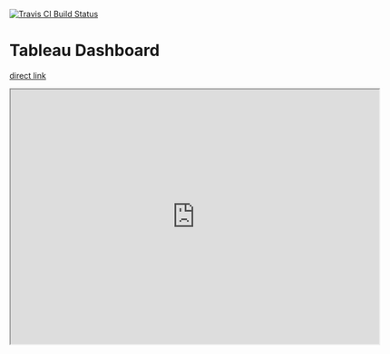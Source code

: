 [![Travis CI Build
Status](https://travis-ci.org/erblast/fda_inspections.svg?branch=master)](https://travis-ci.org/erblast/fda_inspections)

# Tableau Dashboard


[direct link](https://public.tableau.com/views/eda_tableau/deficiencies?:display_count=y&:origin=viz_share_link)


<iframe src="https://public.tableau.com/views/eda_tableau/deficiencies?:embed=yes&:display_count=yes&:showVizHome=no" width = '650' height = '450'></iframe>
